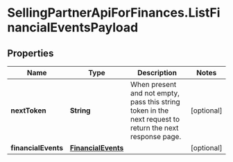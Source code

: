 # SellingPartnerApiForFinances.ListFinancialEventsPayload

## Properties
Name | Type | Description | Notes
------------ | ------------- | ------------- | -------------
**nextToken** | **String** | When present and not empty, pass this string token in the next request to return the next response page. | [optional] 
**financialEvents** | [**FinancialEvents**](FinancialEvents.md) |  | [optional] 


